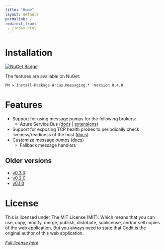 ```yaml
---
title: "Home"
layout: default
permalink: /
redirect_from:
 - /index.html
---
```


# Installation

[![NuGet Badge](https://buildstats.info/nuget/Arcus.Messaging.Abstractions?packageVersion=0.4.0)](https://www.nuget.org/packages/Arcus.Messaging.Abstractions/0.4.0)

The features are available on NuGet:

```shell
PM > Install-Package Arcus.Messaging.* -Version 0.4.0
```

# Features

- Support for using message pumps for the following brokers:
    - Azure Service Bus ([docs](features/message-pumps/service-bus) | [extensions](features/service-bus))
- Support for exposing TCP health probes to periodically check liveness/readiness of the host ([docs](features/tcp-health-probe))
- Customize message pumps ([docs](features/message-pumps/customization))
    - Fallback message handlers

## Older versions

- [v0.3.0](v0.3.0)
- [v0.2.0](v0.2.0)
- [v0.1.0](v0.1.0)

# License
This is licensed under The MIT License (MIT). Which means that you can use, copy, modify, merge, publish, distribute, sublicense, and/or sell copies of the web application. But you always need to state that Codit is the original author of this web application.

*[Full license here](https://github.com/arcus-azure/arcus.messaging/blob/master/LICENSE)*
